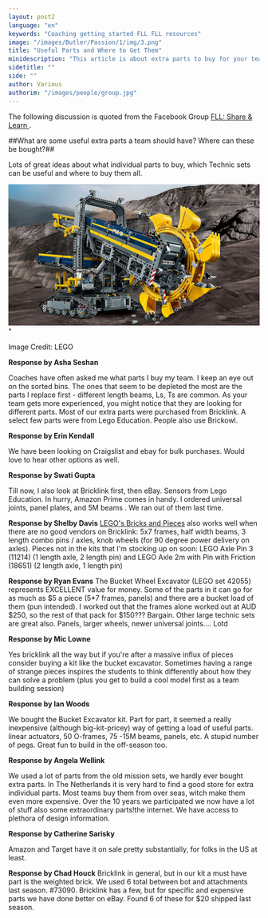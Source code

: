 ```yaml
---
layout: post2
language: "en"
keywords: "Coaching getting_started FLL FLL resources"
image: "/images/Butler/Passion/1/img/3.png"
title: "Useful Parts and Where to Get Them"
minidescription: "This article is about extra parts to buy for your team."
sidetitle: ""
side: ""
author: Various
authorim: "/images/people/group.jpg"
---
```


The following discussion is quoted from the Facebook Group <a href="https://www.facebook.com/groups/FLLShareandLearn/">FLL: Share & Learn </a>.

##What are some useful extra parts a team should have? Where can these be bought?##

Lots of great ideas about what individual parts to buy, which Technic sets can be useful and where to buy them all.

<img src="/images/coachcorner/bucketwheel.jpg" style="max-width: 100%" />"

Image Credit: LEGO

**Response by Asha Seshan**

Coaches have often asked me what parts I buy my team. I keep an eye out on the sorted bins. The ones that seem to be depleted the most are the parts I replace first - different length beams, Ls, Ts are common. As your team gets more experienced, you might notice that they are looking for different parts. Most of our extra parts were purchased from Bricklink. A select few parts were from Lego Education. People also use Brickowl.

**Response by Erin Kendall**

 We have been looking on Craigslist and ebay for bulk purchases. Would love to hear other options as well.


**Response by Swati Gupta** 

Till now, I also look at Bricklink first, then eBay. Sensors from Lego Education. In hurry, Amazon Prime comes in handy. I ordered universal joints, panel plates, and 5M beams . We ran out of them last time.

**Response by Shelby Davis** 
<a href= "https://www.lego.com/en-us/service/replacementparts/sale">LEGO's Bricks and Pieces</a> also works well when there are no good vendors on Bricklink: 5x7 frames, half width beams, 3 length combo pins / axles, knob wheels (for 90 degree power delivery on axles). Pieces not in the kits that I'm stocking up on soon: LEGO Axle Pin 3 (11214) (1 length axle, 2 length pin) and LEGO Axle 2m with Pin with Friction (18651) (2 length axle, 1 length pin)


**Response by Ryan Evans** 
The Bucket Wheel Excavator (LEGO set 42055) represents EXCELLENT value for money. Some of the parts in it can go for as much as $5 a piece (5*7 frames, panels) and there are a bucket load of them (pun intended). I worked out that the frames alone worked out at AUD $250, so the rest of that pack for $150??? Bargain. Other large technic sets are great also. Panels, larger wheels, newer universal joints.... Lotd

**Response by Mic Lowne** 

Yes bricklink all the way but if you're after a massive influx of pieces consider buying a kit like the bucket excavator. Sometimes having a range of strange pieces inspires the students to think differently about how they can solve a problem (plus you get to build a cool model first as a team building session)

**Response by Ian Woods**

We bought the Bucket Excavator kit. Part for part, it seemed a really inexpensive (although big-kit-pricey) way of getting a load of useful parts. linear actuators, 50 O-frames, 75 -15M beams, panels, etc. A stupid number of pegs. Great fun to build in the off-season too.

**Response by Angela Wellink** 

We used a lot of parts from the old mission sets, we hardly ever bought extra parts. In The Netherlands it is very hard to find a good store for extra individual parts. Most teams buy them from over seas, witch make them even more expensive. Over the 10 years we participated we now have a lot of stuff also some extraordinary parts!the internet. We have access to plethora of design information.

**Response by Catherine Sarisky** 

Amazon and Target have it on sale pretty substantially, for folks in the US at least.

**Response by Chad Houck** 
Bricklink in general, but in our kit a must have part is the weighted brick. We used 6 total between bot and attachments last season. #73090. Bricklink has a few, but for specific and expensive parts we have done better on eBay. Found 6 of these for $20 shipped last season.



